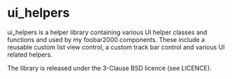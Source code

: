 # ui_helpers

ui_helpers is a helper library containing various UI helper classes and functions and used by my foobar2000 components. These include a reusable custom list view control, a custom track bar control and various UI related helpers. 

The library is released under the 3-Clause BSD licence (see LICENCE).
